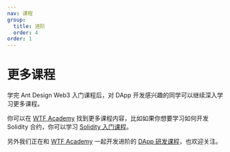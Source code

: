 ```yaml
---
nav: 课程
group:
  title: 进阶
  order: 4
order: 1
---
```


# 更多课程

学完 Ant Design Web3 入门课程后，对 DApp 开发感兴趣的同学可以继续深入学习更多课程。

你可以在 [WTF Academy](https://www.wtf.academy/) 找到更多课程内容，比如如果你想要学习如何开发 Solidity 合约，你可以学习 [Solidity 入门课程](https://www.wtf.academy/courses)。

另外我们正在和 [WTF Academy](https://www.wtf.academy/) 一起开发进阶的 [DApp 研发课程](https://github.com/WTFAcademy/WTF-Dapp)，也欢迎关注。
